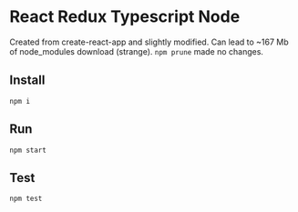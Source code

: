 # React Redux Typescript Node

Created from create-react-app and slightly modified.
Can lead to ~167 Mb of node_modules download (strange). `npm prune` made no changes.

## Install
`npm i`

## Run
`npm start`

## Test
`npm test`